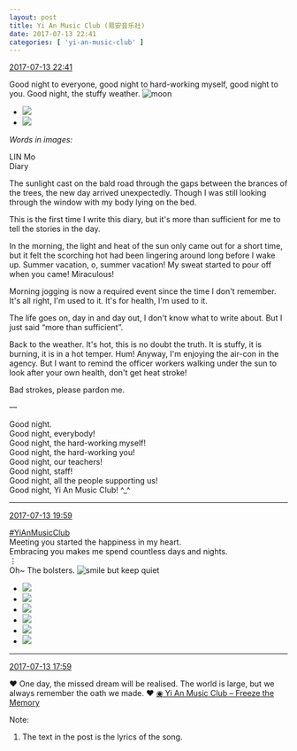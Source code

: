 ```yaml
---
layout: post
title: Yi An Music Club (易安音乐社)
date: 2017-07-13 22:41
categories: [ 'yi-an-music-club' ]
---
```


<div class="weibo-info">
  <a href="http://weibo.com/6094546964/Fcf7Ol0T4">2017-07-13 22:41</a>
</div>

Good night to everyone, good night to hard-working myself, good night to you. Good night, the stuffy weather. ![moon](http://img.t.sinajs.cn/t4/appstyle/expression/ext/normal/b9/moon.gif)

<!-- more -->

<ul class="weibo-pic-list-1">
  <li class="weibo-pic">
    <a href="http://wx3.sinaimg.cn/mw690/006Es64Agy1fhimxvol2gj32da35q7wj.jpg"><img src="http://wx3.sinaimg.cn/thumb150/006Es64Agy1fhimxvol2gj32da35q7wj.jpg" /></a>
  </li>
  <li class="weibo-pic">
    <a href="http://wx2.sinaimg.cn/mw690/006Es64Agy1fhimxxq5n5j32af31wqv6.jpg"><img src="http://wx2.sinaimg.cn/thumb150/006Es64Agy1fhimxxq5n5j32af31wqv6.jpg" /></a>
  </li>
</ul>

*Words in images:*

LIN Mo  
Diary

The sunlight cast on the bald road through the gaps between the brances of the trees, the new day arrived unexpectedly. Though I was still looking through the window with my body lying on the bed.

This is the first time I write this diary, but it's more than sufficient for me to tell the stories in the day.

In the morning, the light and heat of the sun only came out for a short time, but it felt the scorching hot had been lingering around long before I wake up. Summer vacation, o, summer vacation! My sweat started to pour off when you came! Miraculous!

Morning jogging is now a required event since the time I don't remember. It's all right, I'm used to it. It's for health, I'm used to it.

The life goes on, day in and day out, I don't know what to write about. But I just said “more than sufficient”.

Back to the weather. It's hot, this is no doubt the truth. It is stuffy, it is burning, it is in a hot temper. Hum! Anyway, I'm enjoying the air-con in the agency. But I want to remind the officer workers walking under the sun to look after your own health, don't get heat stroke!

Bad strokes, please pardon me.

—

Good night.  
Good night, everybody!  
Good night, the hard-working myself!  
Good night, the hard-working you!  
Good night, our teachers!  
Good night, staff!  
Good night, all the people supporting us!  
Good night, Yi An Music Club! ^_^

---

<div class="weibo-info">
  <a href="http://weibo.com/6094546964/Fce4dcnAa">2017-07-13 19:59</a>
</div>

[#YiAnMusicClub](http://weibo.com/p/100808beae2e3e05b17b64f63ebedca39f19b2/super_index)  
Meeting you started the happiness in my heart.  
Embracing you makes me spend countless days and nights.  
⋮  
Oh~ The bolsters. ![smile but keep quiet](http://img.t.sinajs.cn/t4/appstyle/expression/ext/normal/3a/moren_xiaoerbuyu_org.png)

<ul class="weibo-pic-list-2">
  <li class="weibo-pic">
    <a href="http://wx1.sinaimg.cn/mw690/006Es64Agy1fhihs5i06rj30qo140q8q.jpg"><img src="http://wx1.sinaimg.cn/thumb150/006Es64Agy1fhihs5i06rj30qo140q8q.jpg" /></a>
  </li>
  <li class="weibo-pic">
    <a href="http://wx2.sinaimg.cn/mw690/006Es64Agy1fhihs6sn7wj30qo140jy6.jpg"><img src="http://wx2.sinaimg.cn/thumb150/006Es64Agy1fhihs6sn7wj30qo140jy6.jpg" /></a>
  </li>
  <li class="weibo-pic">
    <a href="http://wx2.sinaimg.cn/mw690/006Es64Agy1fhihs7zkfgj30qo140wkc.jpg"><img src="http://wx2.sinaimg.cn/thumb150/006Es64Agy1fhihs7zkfgj30qo140wkc.jpg" /></a>
  </li>
  <li class="weibo-pic">
    <a href="http://wx1.sinaimg.cn/mw690/006Es64Agy1fhihs9ew7aj30qo140wly.jpg"><img src="http://wx1.sinaimg.cn/thumb150/006Es64Agy1fhihs9ew7aj30qo140wly.jpg" /></a>
  </li>
  <li class="weibo-pic">
    <a href="http://wx3.sinaimg.cn/mw690/006Es64Agy1fhihsanlgkj30qo1407an.jpg"><img src="http://wx3.sinaimg.cn/thumb150/006Es64Agy1fhihsanlgkj30qo1407an.jpg" /></a>
  </li>
  <li class="weibo-pic">
    <a href="http://wx4.sinaimg.cn/mw690/006Es64Agy1fhihs3srdrj33vc2kwe88.jpg"><img src="http://wx4.sinaimg.cn/thumb150/006Es64Agy1fhihs3srdrj33vc2kwe88.jpg" /></a>
  </li>
</ul>

---

<div class="weibo-info">
  <a href="http://weibo.com/6094546964/Fcdho9siX">2017-07-13 17:59</a>
</div>

:heart: One day, the missed dream will be realised. The world is large, but we always remember the oath we made. :heart: [◉ Yi An Music Club – Freeze the Memory](http://www.bilibili.com/video/av12155785/)

Note:
1. The text in the post is the lyrics of the song.
